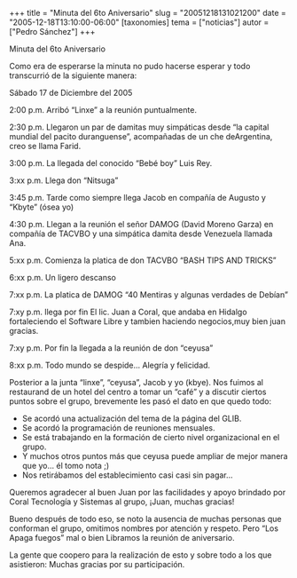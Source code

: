 +++
title = "Minuta del 6to Aniversario"
slug = "20051218131021200"
date = "2005-12-18T13:10:00-06:00"
[taxonomies]
tema = ["noticias"]
autor = ["Pedro Sánchez"]
+++

Minuta del 6to Aniversario

Como era de esperarse la minuta no pudo hacerse esperar y todo
transcurrió de la siguiente manera:

Sábado 17 de Diciembre del 2005

<!-- more -->
2:00 p.m. Arribó “Linxe” a la reunión puntualmente.

2:30 p.m. Llegaron un par de damitas muy simpáticas desde “la capital
mundial del pacito duranguense”, acompañadas de un che deArgentina, creo
se llama Farid.

3:00 p.m. La llegada del conocido “Bebé boy” Luis Rey.

3:xx p.m. Llega don “Nitsuga”

3:45 p.m. Tarde como siempre llega Jacob en compañía de Augusto y
“Kbyte” (ósea yo)

4:30 p.m. Llegan a la reunión el señor DAMOG (David Moreno Garza) en
compañía de TACVBO y una simpática damita desde Venezuela llamada Ana.

5:xx p.m. Comienza la platica de don TACVBO “BASH TIPS AND TRICKS”

6:xx p.m. Un ligero descanso

7:xx p.m. La platica de DAMOG “40 Mentiras y algunas verdades de Debían”

7:xy p.m. llega por fin El lic. Juan a Coral, que andaba en Hidalgo
fortaleciendo el Software Libre y tambien haciendo negocios,muy bien
juan gracias.

7:xy p.m. Por fin la llegada a la reunión de don “ceyusa”

8:xx p.m. Todo mundo se despide... Alegría y felicidad.

Posterior a la junta “linxe”, “ceyusa”, Jacob y yo (kbye). Nos fuimos al
restaurand de un hotel del centro a tomar un “café” y a discutir ciertos
puntos sobre el grupo, brevemente les pasó el dato en que quedo todo:

-   Se acordó una actualización del tema de la página del GLIB.
-   Se acordó la programación de reuniones mensuales.
-   Se está trabajando en la formación de cierto nivel organizacional en
    el grupo.
-   Y muchos otros puntos más que ceyusa puede ampliar de mejor manera
    que yo... él tomo nota ;)
-   Nos retirábamos del establecimiento casi casi sin pagar...

Queremos agradecer al buen Juan por las facilidades y apoyo brindado por
Coral Tecnología y Sistemas al grupo, ¡Juan, muchas gracias!

Bueno después de todo eso, se noto la ausencia de muchas personas que
conforman el grupo, omitimos nombres por atención y respeto. Pero “Los
Apaga fuegos” mal o bien Libramos la reunión de aniversario.

La gente que coopero para la realización de esto y sobre todo a los que
asistieron: Muchas gracias por su participación.
